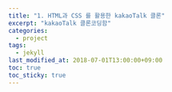 ```yaml
---
title: "1. HTML과 CSS 를 활용한 kakaoTalk 클론"
excerpt: "kakaoTalk 클론코딩함"
categories:
  - project
tags:
  - jekyll
last_modified_at: 2018-07-01T13:00:00+09:00
toc: true
toc_sticky: true
---
```

